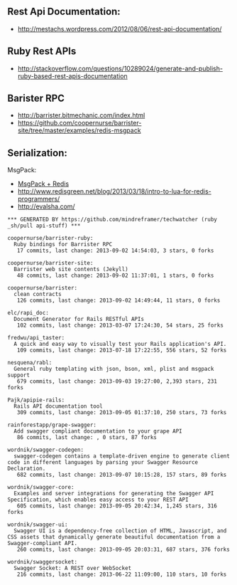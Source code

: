 
## Rest Api Documentation:
  - http://mestachs.wordpress.com/2012/08/06/rest-api-documentation/


## Ruby Rest APIs
  - http://stackoverflow.com/questions/10289024/generate-and-publish-ruby-based-rest-apis-documentation


## Barister RPC
  - http://barrister.bitmechanic.com/index.html
  - https://github.com/coopernurse/barrister-site/tree/master/examples/redis-msgpack



## Serialization:
  MsgPack:
  - [MsgPack + Redis](https://groups.google.com/forum/#!topic/redis-db/59s1gAnClHA)
  - http://www.redisgreen.net/blog/2013/03/18/intro-to-lua-for-redis-programmers/
  - http://evalsha.com/



<!-- PROJECTS_LIST_START -->
    *** GENERATED BY https://github.com/mindreframer/techwatcher (ruby _sh/pull api-stuff) *** 

    coopernurse/barrister-ruby:
      Ruby bindings for Barrister RPC
       17 commits, last change: 2013-09-02 14:54:03, 3 stars, 0 forks

    coopernurse/barrister-site:
      Barrister web site contents (Jekyll)
       48 commits, last change: 2013-09-02 11:37:01, 1 stars, 0 forks

    coopernurse/barrister:
      clean contracts
       126 commits, last change: 2013-09-02 14:49:44, 11 stars, 0 forks

    elc/rapi_doc:
      Document Generator for Rails RESTful APIs
       102 commits, last change: 2013-03-07 17:24:30, 54 stars, 25 forks

    fredwu/api_taster:
      A quick and easy way to visually test your Rails application's API.
       109 commits, last change: 2013-07-18 17:22:55, 556 stars, 52 forks

    nesquena/rabl:
      General ruby templating with json, bson, xml, plist and msgpack support
       679 commits, last change: 2013-09-03 19:27:00, 2,393 stars, 231 forks

    Pajk/apipie-rails:
      Rails API documentation tool
       309 commits, last change: 2013-09-05 01:37:10, 250 stars, 73 forks

    rainforestapp/grape-swagger:
      Add swagger compliant documentation to your grape API
       86 commits, last change: , 0 stars, 87 forks

    wordnik/swagger-codegen:
      swagger-codegen contains a template-driven engine to generate client code in different languages by parsing your Swagger Resource Declaration.
       682 commits, last change: 2013-09-07 10:15:28, 157 stars, 89 forks

    wordnik/swagger-core:
      Examples and server integrations for generating the Swagger API Specification, which enables easy access to your REST API
       605 commits, last change: 2013-09-05 20:42:34, 1,245 stars, 316 forks

    wordnik/swagger-ui:
      Swagger UI is a dependency-free collection of HTML, Javascript, and CSS assets that dynamically generate beautiful documentation from a Swagger-compliant API.
       260 commits, last change: 2013-09-05 20:03:31, 687 stars, 376 forks

    wordnik/swaggersocket:
      Swagger Socket: A REST over WebSocket
       216 commits, last change: 2013-06-22 11:09:00, 110 stars, 10 forks
<!-- PROJECTS_LIST_END -->
